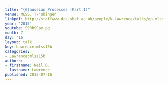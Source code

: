 ```yaml
---
title: "{G}aussian Processes (Part I)"
venue: MLSS, T\"ubingen
linkpdf: http://staffwww.dcs.shef.ac.uk/people/N.Lawrence/talks/gp_mlss15b.pdf
year: '2015'
youtube: S9RbSCpy_pg
month: 7
day: '16'
layout: talk
key: Lawrence:mlss15b
categories:
- Lawrence:mlss15b
authors:
- firstname: Neil D.
  lastname: Lawrence
published: 2015-07-16
---
```

